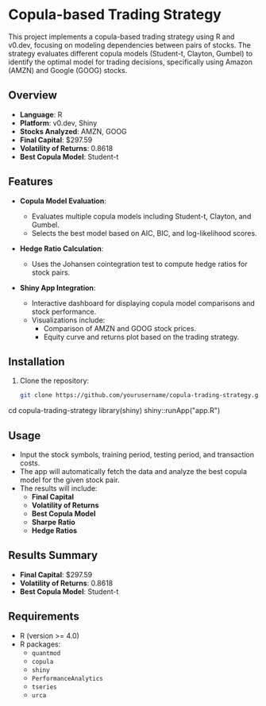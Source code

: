 # Copula-based Trading Strategy

This project implements a copula-based trading strategy using R and v0.dev, focusing on modeling dependencies between pairs of stocks. The strategy evaluates different copula models (Student-t, Clayton, Gumbel) to identify the optimal model for trading decisions, specifically using Amazon (AMZN) and Google (GOOG) stocks.

## Overview

- **Language**: R
- **Platform**: v0.dev, Shiny
- **Stocks Analyzed**: AMZN, GOOG
- **Final Capital**: $297.59
- **Volatility of Returns**: 0.8618
- **Best Copula Model**: Student-t

## Features

- **Copula Model Evaluation**:
  - Evaluates multiple copula models including Student-t, Clayton, and Gumbel.
  - Selects the best model based on AIC, BIC, and log-likelihood scores.

- **Hedge Ratio Calculation**:
  - Uses the Johansen cointegration test to compute hedge ratios for stock pairs.

- **Shiny App Integration**:
  - Interactive dashboard for displaying copula model comparisons and stock performance.
  - Visualizations include:
    - Comparison of AMZN and GOOG stock prices.
    - Equity curve and returns plot based on the trading strategy.

## Installation

1. Clone the repository:
   ```bash
   git clone https://github.com/yourusername/copula-trading-strategy.git
cd copula-trading-strategy
library(shiny)
shiny::runApp("app.R")
## Usage

- Input the stock symbols, training period, testing period, and transaction costs.
- The app will automatically fetch the data and analyze the best copula model for the given stock pair.
- The results will include:
  - **Final Capital**
  - **Volatility of Returns**
  - **Best Copula Model**
  - **Sharpe Ratio**
  - **Hedge Ratios**

## Results Summary

- **Final Capital**: $297.59
- **Volatility of Returns**: 0.8618
- **Best Copula Model**: Student-t

## Requirements

- R (version >= 4.0)
- R packages:
  - `quantmod`
  - `copula`
  - `shiny`
  - `PerformanceAnalytics`
  - `tseries`
  - `urca`
